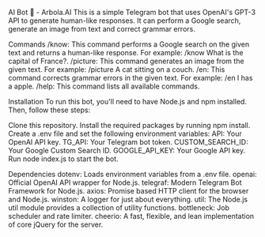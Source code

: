 AI Bot 🧿 - Arbola.AI
This is a simple Telegram bot that uses OpenAI's GPT-3 API to generate human-like responses. It can perform a Google search, generate an image from text and correct grammar errors.

Commands
/know: This command performs a Google search on the given text and returns a human-like response. For example: /know What is the capital of France?.
/picture: This command generates an image from the given text. For example: /picture A cat sitting on a couch.
/en: This command corrects grammar errors in the given text. For example: /en I has a apple.
/help: This command lists all available commands.

Installation
To run this bot, you'll need to have Node.js and npm installed. Then, follow these steps:

Clone this repository.
Install the required packages by running npm install.
Create a .env file and set the following environment variables:
API: Your OpenAI API key.
TG_API: Your Telegram bot token.
CUSTOM_SEARCH_ID: Your Google Custom Search ID.
GOOGLE_API_KEY: Your Google API key.
Run node index.js to start the bot.

Dependencies
dotenv: Loads environment variables from a .env file.
openai: Official OpenAI API wrapper for Node.js.
telegraf: Modern Telegram Bot Framework for Node.js.
axios: Promise based HTTP client for the browser and Node.js.
winston: A logger for just about everything.
util: The Node.js util module provides a collection of utility functions.
bottleneck: Job scheduler and rate limiter.
cheerio: A fast, flexible, and lean implementation of core jQuery for the server.